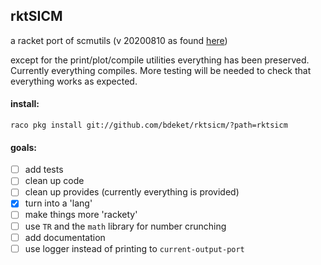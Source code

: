 ## rktSICM

a racket port of scmutils (v 20200810 as found [here](http://groups.csail.mit.edu/mac/users/gjs/6946/linux-install.htm))

except for the print/plot/compile utilities everything has been preserved.
Currently everything compiles. More testing will be needed to check that everything works as expected.

#### install:
```
raco pkg install git://github.com/bdeket/rktsicm/?path=rktsicm
```

#### goals:

- [ ] add tests
- [ ] clean up code
- [ ] clean up provides (currently everything is provided)
- [X] turn into a 'lang'
- [ ] make things more 'rackety'
- [ ] use `TR` and the `math` library for number crunching
- [ ] add documentation
- [ ] use logger instead of printing to `current-output-port`